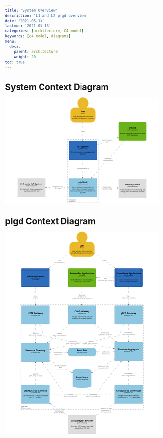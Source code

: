 ```yaml
---
title: 'System Overview'
description: 'L1 and L2 plgd overview'
date: '2021-05-13'
lastmod: '2021-05-13'
categories: [architecture, C4 model]
keywords: [c4 model, diagrams]
menu:
  docs:
    parent: architecture
    weight: 20
toc: true
---
```


# System Context Diagram
![L1](/images/diagrams/system-plgd.svg "medium-zoom-image")

# plgd Context Diagram
![L2](/images/diagrams/container-plgd.svg "medium-zoom-image")